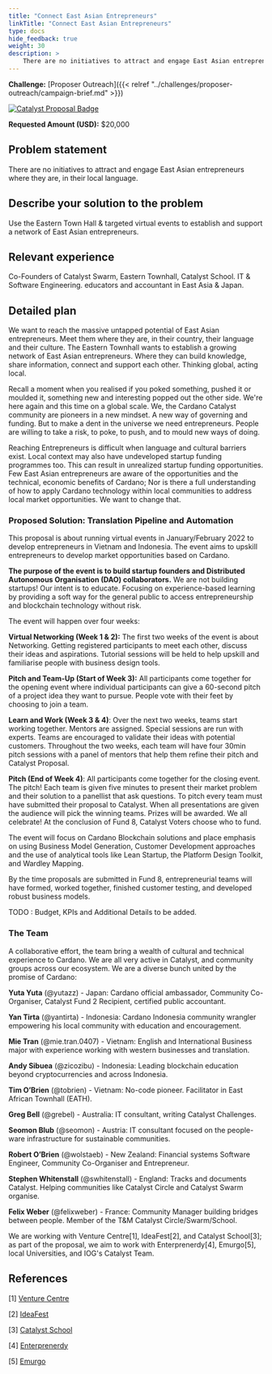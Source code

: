 ```yaml
---
title: "Connect East Asian Entrepreneurs"
linkTitle: "Connect East Asian Entrepreneurs"
type: docs
hide_feedback: true
weight: 30
description: >
    There are no initiatives to attract and engage East Asian entrepreneurs where they are, in their local language. We propose to use the Eastern Town Hall & targeted virtual events to establish and support a network of East Asian entrepreneurs.
---
```

**Challenge:** [Proposer Outreach]({{< relref "../challenges/proposer-outreach/campaign-brief.md" >}})

[![Catalyst Proposal Badge](https://img.shields.io/badge/Proposal-Catalyst-blue)](https://cardano.ideascale.com/a/dtd/Connect-East-Asian-Entrepreneurs/369120-48088)

**Requested Amount (USD):** $20,000

## Problem statement
There are no initiatives to attract and engage East Asian entrepreneurs where they are, in their local language.

## Describe your solution to the problem
Use the Eastern Town Hall & targeted virtual events to establish and support a network of East Asian entrepreneurs.

## Relevant experience
Co-Founders of Catalyst Swarm, Eastern Townhall, Catalyst School. IT & Software Engineering. educators and accountant in East Asia & Japan.

## Detailed plan
We want to reach the massive untapped potential of East Asian entrepreneurs. Meet them where they are, in their country, their language and their culture. The Eastern Townhall wants to establish a growing network of East Asian entrepreneurs. Where they can build knowledge, share information, connect and support each other. Thinking global, acting local.

Recall a moment when you realised if you poked something, pushed it or moulded it, something new and interesting popped out the other side. We're here again and this time on a global scale. We, the Cardano Catalyst community are pioneers in a new mindset. A new way of governing and funding. But to make a dent in the universe we need entrepreneurs. People are willing to take a risk, to poke, to push, and to mould new ways of doing.

Reaching Entrepreneurs is difficult when language and cultural barriers exist. Local context may also have undeveloped startup funding programmes too. This can result in unrealized startup funding opportunities. Few East Asian entrepreneurs are aware of the opportunities and the technical, economic benefits of Cardano; Nor is there a full understanding of how to apply Cardano technology within local communities to address local market opportunities. We want to change that.

### Proposed Solution: Translation Pipeline and Automation

This proposal is about running virtual events in January/February 2022 to develop entrepreneurs in Vietnam and Indonesia. The event aims to upskill entrepreneurs to develop market opportunities based on Cardano. 

**The purpose of the event is to build startup founders and Distributed Autonomous Organisation (DAO) collaborators.** We are not building startups! Our intent is to educate. Focusing on experience-based learning by providing a soft way for the general public to access entrepreneurship and blockchain technology without risk.

The event will happen over four weeks:

**Virtual Networking (Week 1 & 2):** The first two weeks of the event is about Networking. Getting registered participants to meet each other, discuss their ideas and aspirations. Tutorial sessions will be held to help upskill and familiarise people with business design tools.

**Pitch and Team-Up (Start of Week 3):** All participants come together for the opening event where individual participants can give a 60-second pitch of a project idea they want to pursue. People vote with their feet by choosing to join a team.

**Learn and Work (Week 3 & 4)**: Over the next two weeks, teams start working together. Mentors are assigned. Special sessions are run with experts. Teams are encouraged to validate their ideas with potential customers. Throughout the two weeks, each team will have four 30min pitch sessions with a panel of mentors that help them refine their pitch and Catalyst Proposal.

**Pitch (End of Week 4)**: All participants come together for the closing event. The pitch! Each team is given five minutes to present their market problem and their solution to a panellist that ask questions. To pitch every team must have submitted their proposal to Catalyst. When all presentations are given the audience will pick the winning teams. Prizes will be awarded. We all celebrate! At the conclusion of Fund 8, Catalyst Voters choose who to fund.

The event will focus on Cardano Blockchain solutions and place emphasis on using Business Model Generation, Customer Development approaches and the use of analytical tools like Lean Startup, the Platform Design Toolkit, and Wardley Mapping.

By the time proposals are submitted in Fund 8, entrepreneurial teams will have formed, worked together, finished customer testing, and developed robust business models.

TODO : Budget, KPIs and Additional Details to be added.

### The Team

A collaborative effort, the team bring a wealth of cultural and technical experience to Cardano. We are all very active in Catalyst, and community groups across our ecosystem. We are a diverse bunch united by the promise of Cardano:

**Yuta Yuta** (@yutazz) - Japan: Cardano official ambassador, Community Co-Organiser, Catalyst Fund 2 Recipient, certified public accountant.

**Yan Tirta** (@yantirta) - Indonesia: Cardano Indonesia community wrangler empowering his local community with education and encouragement.

**Mie Tran** (@mie.tran.0407) - Vietnam: English and International Business major with experience working with western businesses and translation.

**Andy Sibuea** (@zicozibu) - Indonesia: Leading blockchain education beyond cryptocurrencies and across Indonesia.

**Tim O’Brien** (@tobrien) - Vietnam: No-code pioneer. Facilitator in East African Townhall (EATH).

**Greg Bell** (@grebel) - Australia: IT consultant, writing Catalyst Challenges.

**Seomon Blub** (@seomon) - Austria: IT consultant focused on the people-ware infrastructure for sustainable communities.

**Robert O’Brien** (@wolstaeb) - New Zealand: Financial systems Software Engineer, Community Co-Organiser and Entrepreneur.

**Stephen Whitenstall** (@swhitenstall) - England: Tracks and documents Catalyst. Helping communities like Catalyst Circle and Catalyst Swarm organise.

**Felix Weber** (@felixweber) - France: Community Manager building bridges between people. Member of the T&M Catalyst Circle/Swarm/School.

We are working with Venture Centre[1], IdeaFest[2], and Catalyst School[3]; as part of the proposal, we aim to work with Enterprenerdy[4], Emurgo[5], local Universities, and IOG's Catalyst Team.

## References

[1] [Venture Centre](https://www.venturecentre.nz/)

[2] [IdeaFest]()

[3] [Catalyst School](https://linktr.ee/CatalystSchool) 

[4] [Enterprenerdy](https://entreprenerdy.com/)

[5] [Emurgo](https://emurgo.io/)